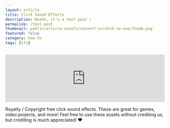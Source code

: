 ```yaml
---
layout: article
title: Click Sound Effects
description: Woahh, it's a test post !
permalink: /test-post
thumbnail: public/article-assets/convert-scratch-to-exe/thumb.png
featured: false
category: how-to
tags: [sfx]
---
```


<iframe width="100%" height="auto" src="https://www.youtube.com/embed/q8ZLBOFQ2g0" title="YouTube video player" frameborder="0" allow="accelerometer; autoplay; clipboard-write; encrypted-media; gyroscope; picture-in-picture" allowfullscreen></iframe>

Royalty / Copyright free click sound effects. These are great for games, video projects, and more! Feel free to use these assets without crediting us, but crediting is much appreciated! ❤️

